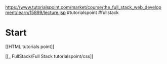 
https://www.tutorialspoint.com/market/course/the_full_stack_web_development/learn/15899/lecture.jsp
#tutorialspoint
#fullstack

# Start

[[HTML tutorials point]]

[[_ FullStack/Full Stack tutorialspoint/css]]








